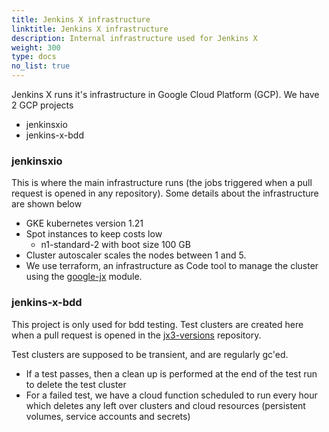 ```yaml
---
title: Jenkins X infrastructure
linktitle: Jenkins X infrastructure
description: Internal infrastructure used for Jenkins X
weight: 300
type: docs
no_list: true
---
```


Jenkins X runs it's infrastructure in Google Cloud Platform (GCP).
We have 2 GCP projects

- jenkinsxio
- jenkins-x-bdd

### jenkinsxio

This is where the main infrastructure runs (the jobs triggered when a pull request is opened in any repository).
Some details about the infrastructure are shown below

- GKE kubernetes version 1.21
- Spot instances to keep costs low
  - n1-standard-2 with boot size 100 GB
- Cluster autoscaler scales the nodes between 1 and 5.
- We use terraform, an infrastructure as Code tool to manage the cluster using the [google-jx](https://github.com/jenkins-x/terraform-google-jx) module.

### jenkins-x-bdd

This project is only used for bdd testing.
Test clusters are created here when a pull request is opened in the [jx3-versions](https://github.com/jenkins-x/jx3-versions) repository.

Test clusters are supposed to be transient, and are regularly gc'ed.

- If a test passes, then a clean up is performed at the end of the test run to delete the test cluster
- For a failed test, we have a cloud function scheduled to run every hour which deletes any left over clusters and cloud resources (persistent volumes, service accounts and secrets)
